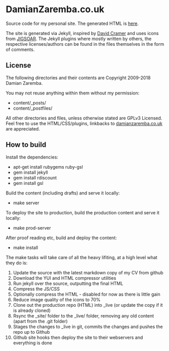 DamianZaremba.co.uk
===================

Source code for my personal site. The generated HTML is [here](https://github.com/DamianZaremba/damianzaremba.github.io/).

The site is generated via Jekyll, inspired by [David Cramer](http://justcramer.com/) and uses icons from [JIGSOAR](http://www.jigsoaricons.com/). The Jekyll plugins where mostly written by others, the respective licenses/authors can be found in the files themselves in the form of comments.

License
-------

The following directories and their contents are Copyright 2009-2018 Damian Zaremba.

You may not reuse anything within them without my permission:

* content/_posts/
* content/_postfiles/

All other directories and files, unless otherwise stated are GPLv3 Licensed. Feel free to use the HTML/CSS/plugins, linkbacks to [damianzaremba.co.uk](https://damianzaremba.co.uk) are appreciated.

How to build
------------

Install the dependencies:

* apt-get install rubygems ruby-gsl
* gem install jekyll
* gem install rdiscount
* gem install gsl

Build the content (including drafts) and serve it locally:

* make server

To deploy the site to production, build the production content and serve it locally:

* make prod-server

After proof reading etc, build and deploy the content:

* make install

The make tasks will take care of all the heavy lifiting, at a high level what they do is:

1. Update the source with the latest markdown copy of my CV from github
2. Download the YUI and HTML compressor utilities
3. Run jekyll over the source, outputting the final HTML
4. Compress the JS/CSS
5. Optionally compress the HTML - disabled for now as there is little gain
6. Reduce image quality of the icons to 70%
7. Clone out the production repo (HTML) into _live (or update the copy if it is already cloned)
8. Rsync the _site/ folder to the _live/ folder, removing any old content (apart from the .git folder)
9. Stages the changes to _live in git, commits the changes and pushes the repo up to Github
10. Github site hooks then deploy the site to their webservers and everything is done
